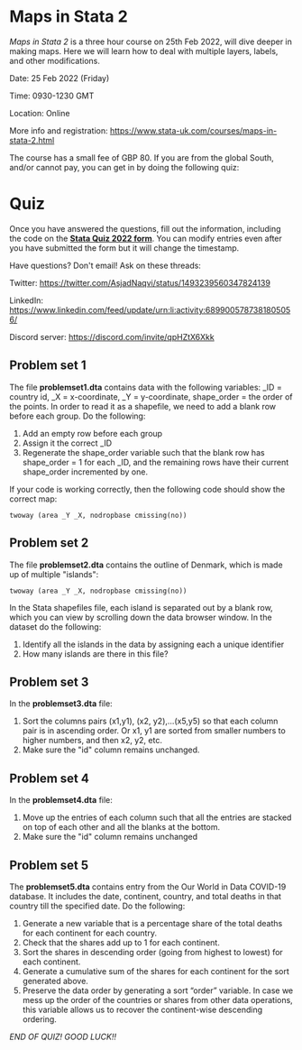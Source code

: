 # Maps in Stata 2

*Maps in Stata 2* is a three hour course on 25th Feb 2022, will dive deeper in making maps. Here we will learn how to deal with multiple layers, labels, and other modifications.

Date: 25 Feb 2022 (Friday)

Time: 0930-1230 GMT

Location: Online

More info and registration: https://www.stata-uk.com/courses/maps-in-stata-2.html

The course has a small fee of GBP 80. If you are from the global South, and/or cannot pay, you can get in by doing the following quiz:


# Quiz

Once you have answered the questions, fill out the information, including the code on the [**Stata Quiz 2022 form**](https://forms.gle/uCj8cET9BNF9qQaA9). You can modify entries even after you have submitted the form but it will change the timestamp.

Have questions? Don't email! Ask on these threads:

Twitter: https://twitter.com/AsjadNaqvi/status/1493239560347824139

LinkedIn: https://www.linkedin.com/feed/update/urn:li:activity:6899005787381805056/

Discord server: https://discord.com/invite/qpHZtX6Xkk


## Problem set 1

The file **problemset1.dta** contains data with the following variables: _ID = country id, _X = x-coordinate, _Y = y-coordinate, shape_order = the order of the points. In order to read it as a shapefile, we need to add a blank row before each group. Do the following:

1.	Add an empty row before each group
2.	Assign it the correct _ID
3.	Regenerate the shape_order variable such that the blank row has shape_order = 1 for each _ID, and the remaining rows have their current shape_order incremented by one.

If your code is working correctly, then the following code should show the correct map:

```
twoway (area _Y _X, nodropbase cmissing(no))
```

## Problem set 2

The file **problemset2.dta** contains the outline of Denmark, which is made up of multiple "islands":

```
twoway (area _Y _X, nodropbase cmissing(no))
```

In the Stata shapefiles file, each island is separated out by a blank row, which you can view by scrolling down the data browser window. In the dataset do the following:

1.	Identify all the islands in the data by assigning each a unique identifier
2.	How many islands are there in this file?

## Problem set 3

In the **problemset3.dta** file:

1.	Sort the columns pairs (x1,y1), (x2, y2),…(x5,y5) so that each column pair is in ascending order. Or x1, y1 are sorted from smaller numbers to higher numbers, and then x2, y2, etc.
2.	Make sure the "id" column remains unchanged.

## Problem set 4

In the **problemset4.dta** file:

1.	Move up the entries of each column such that all the entries are stacked on top of each other and all the blanks at the bottom.
2.	Make sure the "id" column remains unchanged

## Problem set 5

The **problemset5.dta** contains entry from the Our World in Data COVID-19 database. It includes the date, continent, country, and total deaths in that country till the specified date. Do the following:

1.	Generate a new variable that is a percentage share of the total deaths for each continent for each country.
2.	Check that the shares add up to 1 for each continent.
3.	Sort the shares in descending order (going from highest to lowest) for each continent.
4.	Generate a cumulative sum of the shares for each continent for the sort generated above.
5.	Preserve the data order by generating a sort “order” variable. In case we mess up the order of the countries or shares from other data operations, this variable allows us to recover the continent-wise descending ordering.



*END OF QUIZ! GOOD LUCK!!*

